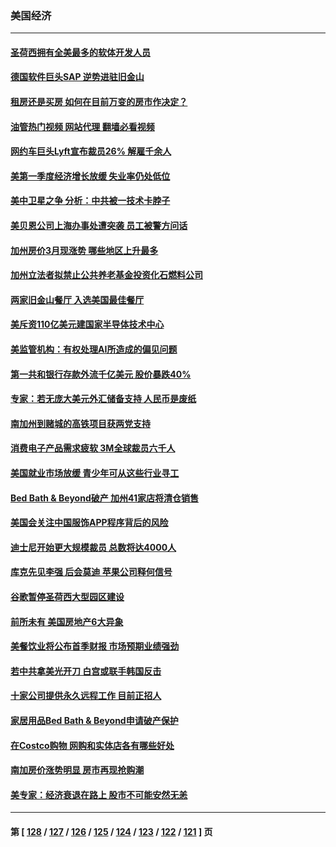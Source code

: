 ### 美国经济
---
#### [圣荷西拥有全美最多的软体开发人员](../../pages/ncid1078158/n13983451.md?04290045) 
#### [德国软件巨头SAP 逆势进驻旧金山](../../pages/ncid1078158/n13983426.md?04290045) 
#### [租房还是买房 如何在目前万变的房市作决定？](../../pages/ncid1078158/n13983182.md?04290045) 
#### [油管热门视频 网站代理 翻墙必看视频](http://138.2.39.72:81/youtube.html?epic-marker?04290045)
#### [网约车巨头Lyft宣布裁员26% 解雇千余人](../../pages/ncid1078158/n13983106.md?04290045) 
#### [美第一季度经济增长放缓 失业率仍处低位](../../pages/ncid1078158/n13982889.md?04290045) 
#### [美中卫星之争 分析：中共被一技术卡脖子](../../pages/ncid1078158/n13982523.md?04290045) 
#### [美贝恩公司上海办事处遭突袭 员工被警方问话](../../pages/ncid1078158/n13982485.md?04290045) 
#### [加州房价3月现涨势 哪些地区上升最多](../../pages/ncid1078158/n13982438.md?04290045) 
#### [加州立法者拟禁止公共养老基金投资化石燃料公司](../../pages/ncid1078158/n13981932.md?04290045) 
#### [两家旧金山餐厅 入选美国最佳餐厅](../../pages/ncid1078158/n13981920.md?04290045) 
#### [美斥资110亿美元建国家半导体技术中心](../../pages/ncid1078158/n13981816.md?04290045) 
#### [美监管机构：有权处理AI所造成的偏见问题](../../pages/ncid1078158/n13981630.md?04290045) 
#### [第一共和银行存款外流千亿美元 股价暴跌40%](../../pages/ncid1078158/n13981596.md?04290045) 
#### [专家：若无庞大美元外汇储备支持 人民币是废纸](../../pages/ncid1078158/n13981559.md?04290045) 
#### [南加州到赌城的高铁项目获两党支持](../../pages/ncid1078158/n13981595.md?04290045) 
#### [消费电子产品需求疲软 3M全球裁员六千人](../../pages/ncid1078158/n13981561.md?04290045) 
#### [美国就业市场放缓 青少年可从这些行业寻工](../../pages/ncid1078158/n13981001.md?04290045) 
#### [Bed Bath & Beyond破产 加州41家店将清仓销售](../../pages/ncid1078158/n13980938.md?04290045) 
#### [美国会关注中国服饰APP程序背后的风险](../../pages/ncid1078158/n13980854.md?04290045) 
#### [迪士尼开始更大规模裁员 总数将达4000人](../../pages/ncid1078158/n13980763.md?04290045) 
#### [库克先见李强 后会莫迪 苹果公司释何信号](../../pages/ncid1078158/n13979826.md?04290045) 
#### [谷歌暂停圣荷西大型园区建设](../../pages/ncid1078158/n13980299.md?04290045) 
#### [前所未有 美国房地产6大异象](../../pages/ncid1078158/n13980207.md?04290045) 
#### [美餐饮业将公布首季财报 市场预期业绩强劲](../../pages/ncid1078158/n13979895.md?04290045) 
#### [若中共拿美光开刀 白宫或联手韩国反击](../../pages/ncid1078158/n13979985.md?04290045) 
#### [十家公司提供永久远程工作 目前正招人](../../pages/ncid1078158/n13979911.md?04290045) 
#### [家居用品Bed Bath & Beyond申请破产保护](../../pages/ncid1078158/n13979771.md?04290045) 
#### [在Costco购物 网购和实体店各有哪些好处](../../pages/ncid1078158/n13976979.md?04290045) 
#### [南加房价涨势明显 房市再现抢购潮](../../pages/ncid1078158/n13979402.md?04290045) 
#### [美专家：经济衰退在路上 股市不可能安然无恙](../../pages/ncid1078158/n13979325.md?04290045) 

---
#### 第 [ [128](./128.md?04290045) / [127](./127.md?04290045) / [126](./126.md?04290045) / [125](./125.md?04290045) / [124](./124.md?04290045) / [123](./123.md?04290045) / [122](./122.md?04290045) / [121](./121.md?04290045) ] 页
